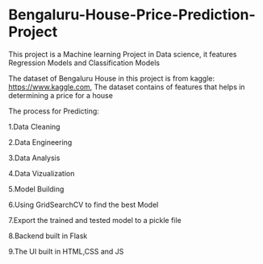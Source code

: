 # Bengaluru-House-Price-Prediction-Project
This project is a Machine learning  Project in Data science, it features Regression Models and Classification Models 

The dataset of Bengaluru House in this project is from kaggle: https://www.kaggle.com, The dataset contains of  features that helps in determining a price for a house

The process for Predicting:

1.Data Cleaning

2.Data Engineering

3.Data Analysis

4.Data Vizualization

5.Model Building

6.Using GridSearchCV to find the best Model

7.Export the trained and tested model to a pickle file

8.Backend built in Flask

9.The UI built in HTML,CSS and JS

